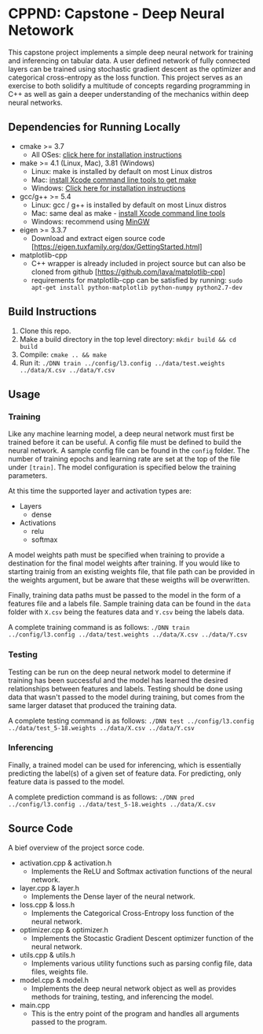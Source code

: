 # CPPND: Capstone - Deep Neural Netowork

This capstone project implements a simple deep neural network for training and inferencing on tabular data. A user defined network of fully connected layers can be trained using stochastic gradient descent as the optimizer and categorical cross-entropy as the loss function. This project serves as an exercise to both solidify a multitude of concepts regarding programming in C++ as well as gain a deeper understanding of the mechanics within deep neural networks.

## Dependencies for Running Locally

- cmake >= 3.7
  - All OSes: [click here for installation instructions](https://cmake.org/install/)
- make >= 4.1 (Linux, Mac), 3.81 (Windows)
  - Linux: make is installed by default on most Linux distros
  - Mac: [install Xcode command line tools to get make](https://developer.apple.com/xcode/features/)
  - Windows: [Click here for installation instructions](http://gnuwin32.sourceforge.net/packages/make.htm)
- gcc/g++ >= 5.4
  - Linux: gcc / g++ is installed by default on most Linux distros
  - Mac: same deal as make - [install Xcode command line tools](https://developer.apple.com/xcode/features/)
  - Windows: recommend using [MinGW](http://www.mingw.org/)
- eigen >= 3.3.7
  - Download and extract eigen source code [https://eigen.tuxfamily.org/dox/GettingStarted.html]
- matplotlib-cpp
  - C++ wrapper is already included in project source but can also be cloned from github [https://github.com/lava/matplotlib-cpp]
  - requirements for matplotlib-cpp can be satisfied by running: `sudo apt-get install python-matplotlib python-numpy python2.7-dev`

## Build Instructions

1. Clone this repo.
2. Make a build directory in the top level directory: `mkdir build && cd build`
3. Compile: `cmake .. && make`
4. Run it: `./DNN train ../config/l3.config ../data/test.weights ../data/X.csv ../data/Y.csv`

## Usage

### Training

Like any machine learning model, a deep neural network must first be trained before it can be useful. A config file must be defined to build the neural network. A sample config file can be found in the `config` folder. The number of training epochs and learning rate are set at the top of the file under `[train]`. The model configuration is specified below the training parameters.

At this time the supported layer and activation types are:

- Layers
  - dense
- Activations
  - relu
  - softmax

A model weights path must be specified when training to provide a destination for the final model weights after training. If you would like to starting trainig from an existing weights file, that file path can be provided in the weights argument, but be aware that these weigths will be overwritten.

Finally, training data paths must be passed to the model in the form of a features file and a labels file. Sample training data can be found in the `data` folder with `X.csv` being the features data and `Y.csv` being the labels data.

A complete training command is as follows:
`./DNN train ../config/l3.config ../data/test.weights ../data/X.csv ../data/Y.csv`

### Testing

Testing can be run on the deep neural network model to determine if training has been successful and the model has learned the desired relationships between features and labels. Testing should be done using data that wasn't passed to the model during training, but comes from the same larger dataset that produced the training data.

A complete testing command is as follows:
`./DNN test ../config/l3.config ../data/test_5-18.weights ../data/X.csv ../data/Y.csv`

### Inferencing

Finally, a trained model can be used for inferencing, which is essentially predicting the label(s) of a given set of feature data. For predicting, only feature data is passed to the model.

A complete prediction command is as follows:
`./DNN pred ../config/l3.config ../data/test_5-18.weights ../data/X.csv`

## Source Code

A bief overview of the project sorce code.

- activation.cpp & activation.h
  - Implements the ReLU and Softmax activation functions of the neural network.
- layer.cpp & layer.h
  - Implements the Dense layer of the neural network.
- loss.cpp & loss.h
  - Implements the Categorical Cross-Entropy loss function of the neural network.
- optimizer.cpp & optimizer.h
  - Implements the Stocastic Gradient Descent optimizer function of the neural network.
- utils.cpp & utils.h
  - Implements various utility functions such as parsing config file, data files, weights file.
- model.cpp & model.h
  - Implements the deep neural network object as well as provides methods for training, testing, and inferencing the model.
- main.cpp
  - This is the entry point of the program and handles all arguments passed to the program.
